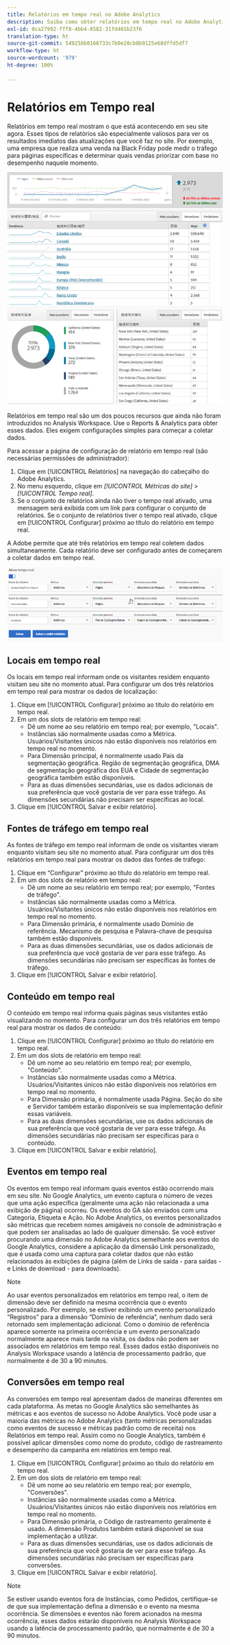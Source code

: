 ```yaml
---
title: Relatórios em tempo real no Adobe Analytics
description: Saiba como obter relatórios em tempo real no Adobe Analytics direcionados para usuários mais familiarizados com o Google Analytics.
exl-id: 0ca27992-fff8-4bb4-8582-31fd401b23f6
translation-type: ht
source-git-commit: 549258b0168733c7b0e28cb8b9125e68dffd5df7
workflow-type: ht
source-wordcount: '979'
ht-degree: 100%

---
```


# Relatórios em Tempo real

Relatórios em tempo real mostram o que está acontecendo em seu site agora. Esses tipos de relatórios são especialmente valiosos para ver os resultados imediatos das atualizações que você faz no site. Por exemplo, uma empresa que realiza uma venda na Black Friday pode medir o tráfego para páginas específicas e determinar quais vendas priorizar com base no desempenho naquele momento.

![Relatório em tempo real](/help/technotes/ga-to-aa/assets/realtime.png)

Relatórios em tempo real são um dos poucos recursos que ainda não foram introduzidos no Analysis Workspace. Use o Reports &amp; Analytics para obter esses dados. Eles exigem configurações simples para começar a coletar dados.

Para acessar a página de configuração de relatório em tempo real (são necessárias permissões de administrador):

1. Clique em [!UICONTROL Relatórios] na navegação do cabeçalho do Adobe Analytics.
2. No menu esquerdo, clique em *[!UICONTROL Métricas do site]* > *[!UICONTROL Tempo real]*.
3. Se o conjunto de relatórios ainda não tiver o tempo real ativado, uma mensagem será exibida com um link para configurar o conjunto de relatórios. Se o conjunto de relatórios tiver o tempo real ativado, clique em [!UICONTROL Configurar] próximo ao título do relatório em tempo real.

A Adobe permite que até três relatórios em tempo real coletem dados simultaneamente. Cada relatório deve ser configurado antes de começarem a coletar dados em tempo real.

![Configuração de relatórios em tempo real](/help/technotes/ga-to-aa/assets/realtime_config.png)

## Locais em tempo real

Os locais em tempo real informam onde os visitantes residem enquanto visitam seu site no momento atual. Para configurar um dos três relatórios em tempo real para mostrar os dados de localização:

1. Clique em [!UICONTROL Configurar] próximo ao título do relatório em tempo real.
2. Em um dos slots de relatório em tempo real:
   * Dê um nome ao seu relatório em tempo real; por exemplo, &quot;Locais&quot;.
   * Instâncias são normalmente usadas como a Métrica. Usuários/Visitantes únicos não estão disponíveis nos relatórios em tempo real no momento.
   * Para Dimensão principal, é normalmente usado País da segmentação geográfica. Região de segmentação geográfica, DMA de segmentação geográfica dos EUA e Cidade de segmentação geográfica também estão disponíveis.
   * Para as duas dimensões secundárias, use os dados adicionais de sua preferência que você gostaria de ver para esse tráfego. As dimensões secundárias não precisam ser específicas ao local.
3. Clique em [!UICONTROL Salvar e exibir relatório].

## Fontes de tráfego em tempo real

As fontes de tráfego em tempo real informam de onde os visitantes vieram enquanto visitam seu site no momento atual. Para configurar um dos três relatórios em tempo real para mostrar os dados das fontes de tráfego:

1. Clique em “Configurar” próximo ao título do relatório em tempo real.
2. Em um dos slots de relatório em tempo real:
   * Dê um nome ao seu relatório em tempo real; por exemplo, &quot;Fontes de tráfego&quot;.
   * Instâncias são normalmente usadas como a Métrica. Usuários/Visitantes únicos não estão disponíveis nos relatórios em tempo real no momento.
   * Para Dimensão primária, é normalmente usado Domínio de referência. Mecanismo de pesquisa e Palavra-chave de pesquisa também estão disponíveis.
   * Para as duas dimensões secundárias, use os dados adicionais de sua preferência que você gostaria de ver para esse tráfego. As dimensões secundárias não precisam ser específicas às fontes de tráfego.
3. Clique em [!UICONTROL Salvar e exibir relatório].

## Conteúdo em tempo real

O conteúdo em tempo real informa quais páginas seus visitantes estão visualizando no momento. Para configurar um dos três relatórios em tempo real para mostrar os dados de conteúdo:

1. Clique em [!UICONTROL Configurar] próximo ao título do relatório em tempo real.
2. Em um dos slots de relatório em tempo real:
   * Dê um nome ao seu relatório em tempo real; por exemplo, &quot;Conteúdo&quot;.
   * Instâncias são normalmente usadas como a Métrica. Usuários/Visitantes únicos não estão disponíveis nos relatórios em tempo real no momento.
   * Para Dimensão primária, é normalmente usada Página. Seção do site e Servidor também estarão disponíveis se sua implementação definir essas variáveis.
   * Para as duas dimensões secundárias, use os dados adicionais de sua preferência que você gostaria de ver para esse tráfego. As dimensões secundárias não precisam ser específicas para o conteúdo.
3. Clique em [!UICONTROL Salvar e exibir relatório].

## Eventos em tempo real

Os eventos em tempo real informam quais eventos estão ocorrendo mais em seu site. No Google Analytics, um evento captura o número de vezes que uma ação específica (geralmente uma ação não relacionada a uma exibição de página) ocorreu. Os eventos do GA são enviados com uma Categoria, Etiqueta e Ação. No Adobe Analytics, os eventos personalizados são métricas que recebem nomes amigáveis no console de administração e que podem ser analisadas ao lado de qualquer dimensão. Se você estiver procurando uma dimensão no Adobe Analytics semelhante aos eventos do Google Analytics, considere a aplicação da dimensão Link personalizado, que é usada como uma captura para coletar dados que não estão relacionados às exibições de página (além de Links de saída - para saídas - e Links de download - para downloads).

>[!NOTE]
>
>Ao usar eventos personalizados em relatórios em tempo real, o item de dimensão deve ser definido na mesma ocorrência que o evento personalizado. Por exemplo, se estiver exibindo um evento personalizado “Registros” para a dimensão “Domínio de referência”, nenhum dado será retornado sem implementação adicional. Como o domínio de referência aparece somente na primeira ocorrência e um evento personalizado normalmente aparece mais tarde na visita, os dados não podem ser associados em relatórios em tempo real. Esses dados estão disponíveis no Analysis Workspace usando a latência de processamento padrão, que normalmente é de 30 a 90 minutos.

## Conversões em tempo real

As conversões em tempo real apresentam dados de maneiras diferentes em cada plataforma. As metas no Google Analytics são semelhantes às métricas e aos eventos de sucesso no Adobe Analytics. Você pode usar a maioria das métricas no Adobe Analytics (tanto métricas personalizadas como eventos de sucesso e métricas padrão como de receita) nos Relatórios em tempo real. Assim como no Google Analytics, também é possível aplicar dimensões como nome do produto, código de rastreamento e desempenho da campanha em relatórios em tempo real.

1. Clique em [!UICONTROL Configurar] próximo ao título do relatório em tempo real.
2. Em um dos slots de relatório em tempo real:
   * Dê um nome ao seu relatório em tempo real; por exemplo, &quot;Conversões&quot;.
   * Instâncias são normalmente usadas como a Métrica. Usuários/Visitantes únicos não estão disponíveis nos relatórios em tempo real no momento.
   * Para Dimensão primária, o Código de rastreamento geralmente é usado. A dimensão Produtos também estará disponível se sua implementação a utilizar.
   * Para as duas dimensões secundárias, use os dados adicionais de sua preferência que você gostaria de ver para esse tráfego. As dimensões secundárias não precisam ser específicas para conversões.
3. Clique em [!UICONTROL Salvar e exibir relatório].

>[!NOTE]
>
>Se estiver usando eventos fora de Instâncias, como Pedidos, certifique-se de que sua implementação defina a dimensão e o evento na mesma ocorrência. Se dimensões e eventos não forem acionados na mesma ocorrência, esses dados estarão disponíveis no Analysis Workspace usando a latência de processamento padrão, que normalmente é de 30 a 90 minutos.
